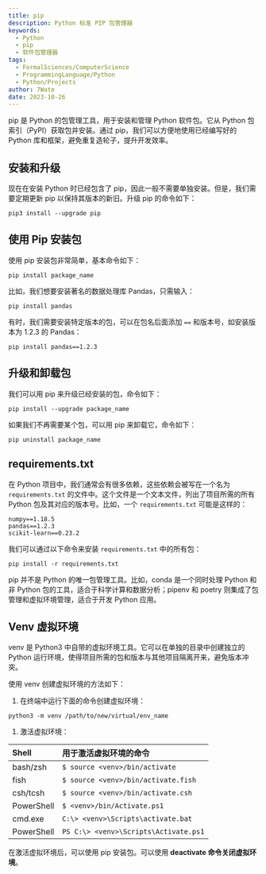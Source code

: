 ```yaml
---
title: pip
description: Python 标准 PIP 包管理器
keywords:
  - Python
  - pip
  - 软件包管理器
tags:
  - FormalSciences/ComputerScience
  - ProgrammingLanguage/Python
  - Python/Projects
author: 7Wate
date: 2023-10-26
---
```


pip 是 Python 的包管理工具，用于安装和管理 Python 软件包。它从 Python 包索引（PyPI）获取包并安装。通过 pip，我们可以方便地使用已经编写好的 Python 库和框架，避免重复造轮子，提升开发效率。

## 安装和升级

现在在安装 Python 时已经包含了 pip，因此一般不需要单独安装。但是，我们需要定期更新 pip 以保持其版本的新旧。升级 pip 的命令如下：

```shell
pip3 install --upgrade pip
```

## 使用 Pip 安装包

使用 pip 安装包非常简单，基本命令如下：

```shell
pip install package_name
```

比如，我们想要安装著名的数据处理库 Pandas，只需输入：

```shell
pip install pandas
```

有时，我们需要安装特定版本的包，可以在包名后面添加 `==` 和版本号，如安装版本为 1.2.3 的 Pandas：

```shell
pip install pandas==1.2.3
```

## 升级和卸载包

我们可以用 pip 来升级已经安装的包，命令如下：

```shell
pip install --upgrade package_name
```

如果我们不再需要某个包，可以用 pip 来卸载它，命令如下：

```shell
pip uninstall package_name
```

## requirements.txt

在 Python 项目中，我们通常会有很多依赖，这些依赖会被写在一个名为 `requirements.txt` 的文件中。这个文件是一个文本文件，列出了项目所需的所有 Python 包及其对应的版本号。比如，一个 `requirements.txt` 可能是这样的：

```text
numpy==1.18.5
pandas==1.2.3
scikit-learn==0.23.2
```

我们可以通过以下命令来安装 `requirements.txt` 中的所有包：

```shell
pip install -r requirements.txt
```

pip 并不是 Python 的唯一包管理工具。比如，conda 是一个同时处理 Python 和非 Python 包的工具，适合于科学计算和数据分析；pipenv 和 poetry 则集成了包管理和虚拟环境管理，适合于开发 Python 应用。

## Venv 虚拟环境

venv 是 Python3 中自带的虚拟环境工具。它可以在单独的目录中创建独立的 Python 运行环境，使得项目所需的包和版本与其他项目隔离开来，避免版本冲突。

使用 venv 创建虚拟环境的方法如下：

1. 在终端中运行下面的命令创建虚拟环境：

``` shell
python3 -m venv /path/to/new/virtual/env_name
```

1. 激活虚拟环境：

| Shell      | 用于激活虚拟环境的命令                |
| :--------- | :------------------------------------ |
| bash/zsh   | `$ source <venv>/bin/activate`        |
| fish       | `$ source <venv>/bin/activate.fish`   |
| csh/tcsh   | `$ source <venv>/bin/activate.csh`    |
| PowerShell | `$ <venv>/bin/Activate.ps1`           |
| cmd.exe    | `C:\> <venv>\Scripts\activate.bat`    |
| PowerShell | `PS C:\> <venv>\Scripts\Activate.ps1` |

在激活虚拟环境后，可以使用 pip 安装包。可以使用 **deactivate 命令关闭虚拟环境**。
